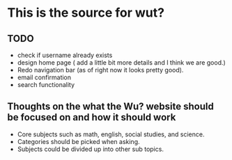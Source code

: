 # This is the source for wut?

## TODO
- check if username already exists
- design home page ( add a little bit more details and I think we are good.)
- Redo navigation bar (as of right now it looks pretty good).
- email confirmation
- search functionality

## Thoughts on the what the Wu? website should be focused on and how it should work

- Core subjects such as math, english, social studies, and science.
- Categories should be picked when asking.
- Subjects could be divided up into other sub topics.